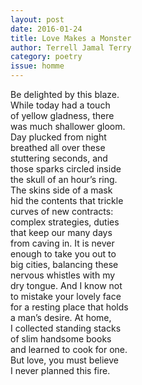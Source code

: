 ```yaml
---
layout: post 
date: 2016-01-24
title: Love Makes a Monster
author: Terrell Jamal Terry
category: poetry
issue: homme
---
```

Be delighted by this blaze.  
While today had a touch  
of yellow gladness, there  
was much shallower gloom.  
Day plucked from night  
breathed all over these  
stuttering seconds, and  
those sparks circled inside  
the skull of an hour’s ring.  
The skins side of a mask  
hid the contents that trickle  
curves of new contracts:  
complex strategies, duties  
that keep our many days  
from caving in. It is never  
enough to take you out to  
big cities, balancing these  
nervous whistles with my  
dry tongue. And I know not  
to mistake your lovely face  
for a resting place that holds  
a man’s desire. At home,  
I collected standing stacks  
of slim handsome books  
and learned to cook for one.  
But love, you must believe  
I never planned this fire.  